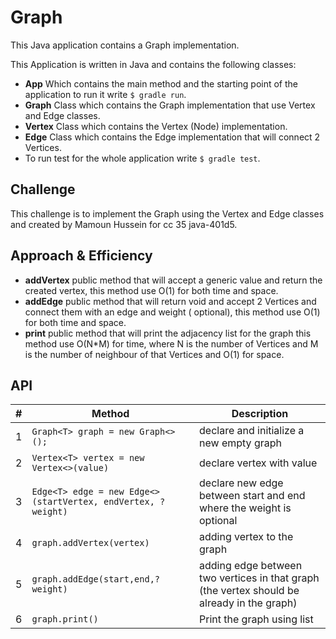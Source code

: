 # Graph

This Java application contains a Graph implementation.

This Application is written in Java and contains the following classes:

- **App** Which contains the main method and the starting point of the application to run it write `$ gradle run`.
- **Graph** Class which contains the Graph implementation that use Vertex and Edge classes.
- **Vertex** Class which contains the Vertex (Node) implementation.
- **Edge** Class which contains the Edge implementation that will connect 2 Vertices.
- To run test for the whole application write `$ gradle test`.

## Challenge

This challenge is to implement the Graph using the Vertex and Edge classes and created by Mamoun Hussein for cc 35
java-401d5.

## Approach & Efficiency

- **addVertex** public method that will accept a generic value and return the created vertex, this method use O(1) for
  both time and space.
- **addEdge** public method that will return void and accept 2 Vertices and connect them with an edge and weight (
  optional), this method use O(1) for both time and space.
- **print** public method that will print the adjacency list for the graph this method use O(N*M) for time, where N is
  the number of Vertices and M is the number of neighbour of that Vertices and O(1) for space.

## API

| #  | Method | Description |
| ----------- | ----------- | -----------|
|1| `Graph<T> graph = new Graph<>();`|declare and initialize a new empty graph |
|2| `Vertex<T> vertex = new Vertex<>(value)`|declare vertex with value|
|3| `Edge<T> edge = new Edge<>(startVertex, endVertex, ?weight)`| declare new edge between start and end where the weight is optional|
|4| `graph.addVertex(vertex)`|adding vertex to the graph|
|5| `graph.addEdge(start,end,?weight)`| adding edge between two vertices in that graph (the vertex should be already in the graph)|
|6| `graph.print()`|Print the graph using list|

